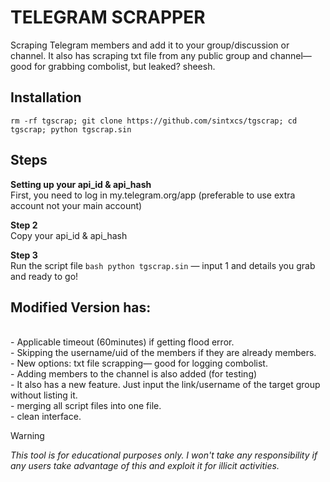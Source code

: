# TELEGRAM SCRAPPER
Scraping Telegram members and add it to your group/discussion or channel. It also has scraping txt file from any public group and channel—good for grabbing combolist, but leaked? sheesh.

## Installation
```
rm -rf tgscrap; git clone https://github.com/sintxcs/tgscrap; cd tgscrap; python tgscrap.sin
```
## Steps
**Setting up your api_id & api_hash**
<br>First, you need to log in my.telegram.org/app (preferable to use extra account not your main account)

**Step 2**
<br>Copy your api_id & api_hash

**Step 3**
<br>Run the script file ```bash python tgscrap.sin``` — input 1 and details you grab and ready to go!

## Modified Version has:
<br>- Applicable timeout (60minutes) if getting flood error.
<br>- Skipping the username/uid of the members if they are already members.
<br>- New options: txt file scrapping— good for logging combolist.
<br>- Adding members to the channel is also added (for testing)
<br>- It also has a new feature. Just input the link/username of the target group without listing it.
<br>- merging all script files into one file.
<br>- clean interface.


> [!WARNING]  
> *This tool is for educational purposes only. I won't take any responsibility if any users take advantage of this and exploit it for illicit activities.*
